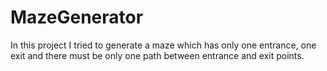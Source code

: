 # MazeGenerator
In this project I tried to generate a maze which has only one entrance, one exit and there must be only one path between entrance and exit points. 
